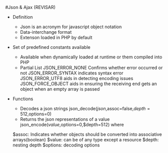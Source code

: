 #Json & Ajax (REVISAR)

* Definition
	* Json is an acronym for javascript object notation
	* Data-interchange format
	* Extenson loaded in PHP by default

* Set of predefined constants available
	* Available when dynamically loaded at runtime or them compiled into PHP
	* Partial List
		JSON_ERROR_NONE Confirms whether error occurred or not
		JSON_ERROR_SYNTAX indicates syntax error JSON_ERROR_UTF8 aids in detecting encoding issues
		JSON_FORCE_OBJECT aids in ensuring the receiving end gets an object when an empty array is passed
* Functions
	* Decodes a json strings 
		json_decode($json,$assoc=false,$depth=512,$options=0)
	* Returns the json representations of a value
		json_encode($value,$options=0,$depth=512)
	where

	$assoc: Indicates whether objects should be converted into associative arrays(boolean)
	$value: can be of any type except a resource
	$depth: nesting depth
	$options: decoding options
	
